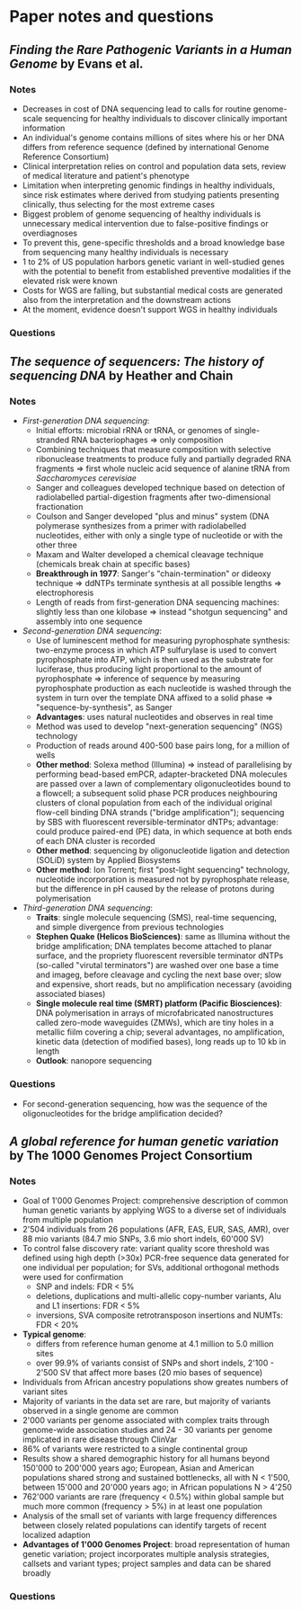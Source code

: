 # Paper notes and questions

## *Finding the Rare Pathogenic Variants in a Human Genome* by Evans et al.

### Notes
* Decreases in cost of DNA sequencing lead to calls for routine genome-scale sequencing for healthy individuals to discover clinically important information
* An individual's genome contains millions of sites where his or her DNA differs from reference sequence (defined by international Genome Reference Consortium)
* Clinical interpretation relies on control and population data sets, review of medical literature and patient's phenotype
* Limitation when interpreting genomic findings in healthy individuals, since risk estimates where derived from studying patients presenting clinically, thus selecting for the most extreme cases
* Biggest problem of genome sequencing of healthy individuals is unnecessary medical intervention due to false-positive findings or overdiagnoses
* To prevent this, gene-specific thresholds and a broad knowledge base from sequencing many healthy individuals is necessary
* 1 to 2% of US population harbors genetic variant in well-studied genes with the potential to benefit from established preventive modalities if the elevated risk were known
* Costs for WGS are falling, but substantial medical costs are generated also from the interpretation and the downstream actions
* At the moment, evidence doesn't support WGS in healthy individuals

### Questions

## *The sequence of sequencers: The history of sequencing DNA* by Heather and Chain

### Notes
* *First-generation DNA sequencing*: 
  * Initial efforts: microbial rRNA or tRNA, or genomes of single-stranded RNA bacteriophages => only composition
  * Combining techniques that measure composition with selective ribonuclease treatments to produce fully and partially degraded RNA fragments => first whole nucleic acid sequence of alanine tRNA from *Saccharomyces cerevisiae*
  * Sanger and colleagues developed technique based on detection of radiolabelled partial-digestion fragments after two-dimensional fractionation
  * Coulson and Sanger developed "plus and minus" system (DNA polymerase synthesizes from a primer with radiolabelled nucleotides, either with only a single type of nucleotide or with the other three
  * Maxam and Walter developed a chemical cleavage technique (chemicals break chain at specific bases)
  * **Breakthrough in 1977**: Sanger's "chain-termination" or dideoxy technique => ddNTPs terminate synthesis at all possible lengths => electrophoresis
  * Length of reads from first-generation DNA sequencing machines: slightly less than one kilobase => instead "shotgun sequencing" and assembly into one sequence
* *Second-generation DNA sequencing*:
  * Use of luminescent method for measuring pyrophosphate synthesis: two-enzyme process in which ATP sulfurylase is used to convert pyrophosphate into ATP, which is then used as the substrate for luciferase, thus producing light proportional to the amount of pyrophosphate => inference of sequence by measuring pyrophosphate production as each nucleotide is washed through the system in turn over the template DNA affixed to a solid phase => "sequence-by-synthesis", as Sanger
  * **Advantages**: uses natural nucleotides and observes in real time
  * Method was used to develop "next-generation sequencing" (NGS) technology
  * Production of reads around 400-500 base pairs long, for a million of wells
  * **Other method**: Solexa method (Illumina) => instead of parallelising by performing bead-based emPCR, adapter-bracketed DNA molecules are passed over a lawn of complementary oligonucleotides bound to a flowcell; a subsequent solid phase PCR produces neighbouring clusters of clonal population from each of the individual original flow-cell binding DNA strands ("bridge amplification"); sequencing by SBS with fluorescent reversible-terminator dNTPs; advantage: could produce paired-end (PE) data, in which sequence at both ends of each DNA cluster is recorded
  * **Other method**: sequencing by oligonucleotide ligation and detection (SOLiD) system by Applied Biosystems
  * **Other method**: Ion Torrent; first "post-light sequencing" technology, nucleotide incorporation is measured not by pyrophosphate release, but the difference in pH caused by the release of protons during polymerisation
* *Third-generation DNA sequencing*:
  * **Traits**: single molecule sequencing (SMS), real-time sequencing, and simple divergence from previous technologies
  * **Stephen Quake (Helicos BioSciences)**: same as Illumina without the bridge amplification; DNA templates become attached to planar surface, and the propriety fluorescent reversible terminator dNTPs (so-called "virutal terminators") are washed over one base a time and imageg, before cleavage and cycling the next base over; slow and expensive, short reads, but no amplification necessary (avoiding associated biases)
  * **Single molecule real time (SMRT) platform (Pacific Biosciences)**: DNA polymerisation in arrays of microfabricated nanostructures called zero-mode waveguides (ZMWs), which are tiny holes in a metallic fiilm covering a chip; several advantages, no amplification, kinetic data (detection of modified bases), long reads up to 10 kb in length
  * **Outlook**: nanopore sequencing

### Questions
* For second-generation sequencing, how was the sequence of the oligonucleotides for the bridge amplification decided?

## *A global reference for human genetic variation* by The 1000 Genomes Project Consortium

### Notes
* Goal of 1'000 Genomes Project: comprehensive description of common human genetic variants by applying WGS to a diverse set of individuals from multiple population
* 2'504 individuals from 26 populations (AFR, EAS, EUR, SAS, AMR), over 88 mio variants (84.7 mio SNPs, 3.6 mio short indels, 60'000 SV)
* To control false discovery rate: variant quality score threshold was defined using high depth (>30x) PCR-free sequence data generated for one individual per population; for SVs, additional orthogonal methods were used for confirmation
  * SNP and indels: FDR < 5%
  * deletions, duplications and multi-allelic copy-number variants, Alu and L1 insertions: FDR < 5%
  * inversions, SVA composite retrotransposon insertions and NUMTs: FDR < 20%
* **Typical genome**:
  * differs from reference human genome at 4.1 million to 5.0 million sites
  * over 99.9% of variants consist of SNPs and short indels, 2'100 - 2'500 SV that affect more bases (20 mio bases of sequence)
* Individuals from African ancestry populations show greates numbers of variant sites
* Majority of variants in the data set are rare, but majority of variants observed in a single genome are common
* 2'000 variants per genome associated with complex traits through genome-wide association studies and 24 - 30 variants per genome implicated in rare disease through ClinVar
* 86% of variants were restricted to a single continental group
* Results show a shared demographic history for all humans beyond 150'000 to 200'000 years ago; European, Asian and American populations shared strong and sustained bottlenecks, all with N < 1'500, between 15'000 and 20'000 years ago; in African populations N > 4'250
* 762'000 variants are rare (frequency < 0.5%) within global sample but much more common (frequency > 5%) in at least one population
* Analysis of the small set of variants with large frequency differences between closely related populations can identify targets of recent localized adaption
* **Advantages of 1'000 Genomes Project**: broad representation of human genetic variation; project incorporates multiple analysis strategies, callsets and variant types; project samples and data can be shared broadly

### Questions


